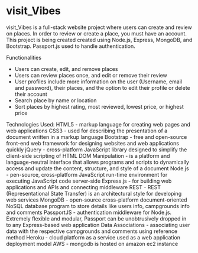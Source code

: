 # visit_Vibes
visit_Vibes is a full-stack website project where users can create and review on places. In order to review or create a place, you must have an account. This project is being created created using Node.js, Express, MongoDB, and Bootstrap. Passport.js  used to handle authentication.

Functionalities
* Users can create, edit, and remove places
* Users can review places once, and edit or remove their review
* User profiles include more information on the user (Username, email and password), their places, and the option to edit their profile or delete their account
* Search place by name or location
* Sort places by highest rating, most reviewed, lowest price, or highest price

Technologies Used:
HTML5 - markup language for creating web pages and web applications
CSS3 - used for describing the presentation of a document written in a markup language
Bootstrap - free and open-source front-end web framework for designing websites and web applications quickly
jQuery - cross-platform JavaScript library designed to simplify the client-side scripting of HTML
DOM Manipulation - is a platform and language-neutral interface that allows programs and scripts to dynamically access and update the content, structure, and style of a document
Node.js - pen-source, cross-platform JavaScript run-time environment for executing JavaScript code server-side
Express.js - for building web applications and APIs and connecting middleware
REST - REST (Representational State Transfer) is an architectural style for developing web services
MongoDB - open-source cross-platform document-oriented NoSQL database program to store details like users info, campgrounds info and comments
PassportJS - authentication middleware for Node.js. Extremely flexible and modular, Passport can be unobtrusively dropped in to any Express-based web application
Data Associations - associating user data with the respective campgrounds and comments using reference method
Heroku - cloud platform as a service used as a web application deployment model
AWS - mongodb is hosted on amazon ec2 instance

